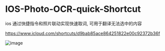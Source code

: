 # IOS-Photo-OCR-quick-Shortcut
ios 通过快捷指令和照片联动实现快速取词, 可用于翻译无法选中的内容

https://www.icloud.com/shortcuts/d9bab85ace864251822e00c92372b36f

![image](https://github.com/user-attachments/assets/b98afae6-68b3-4326-941c-d38c96e720ff)
